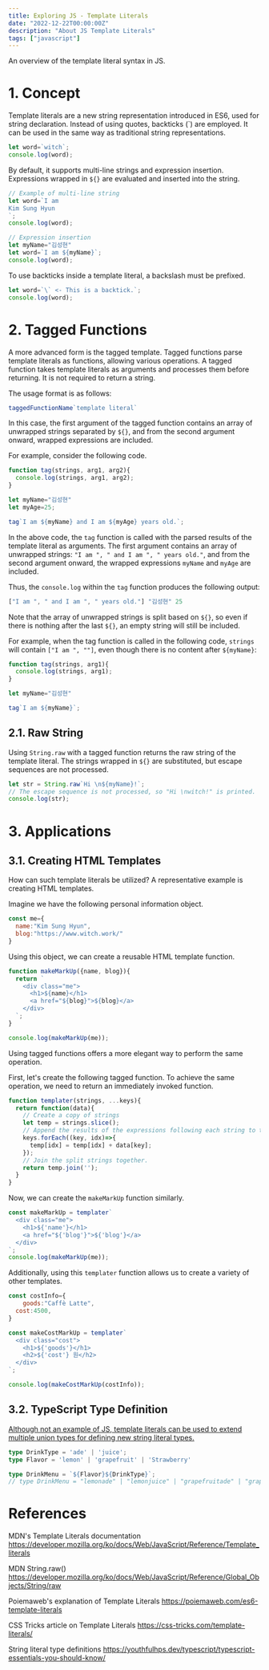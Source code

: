 ```yaml
---
title: Exploring JS - Template Literals
date: "2022-12-22T00:00:00Z"
description: "About JS Template Literals"
tags: ["javascript"]
---
```


An overview of the template literal syntax in JS.

# 1. Concept

Template literals are a new string representation introduced in ES6, used for string declaration. Instead of using quotes, backticks (`) are employed. It can be used in the same way as traditional string representations.

```js
let word=`witch`;
console.log(word);
```

By default, it supports multi-line strings and expression insertion. Expressions wrapped in `${}` are evaluated and inserted into the string.

```js
// Example of multi-line string
let word=`I am
Kim Sung Hyun
`;
console.log(word);

// Expression insertion
let myName="김성현"
let word=`I am ${myName}`;
console.log(word);
```

To use backticks inside a template literal, a backslash must be prefixed.

```js
let word=`\` <- This is a backtick.`;
console.log(word);
```

# 2. Tagged Functions

A more advanced form is the tagged template. Tagged functions parse template literals as functions, allowing various operations. A tagged function takes template literals as arguments and processes them before returning. It is not required to return a string.

The usage format is as follows:

```js
taggedFunctionName`template literal`
```

In this case, the first argument of the tagged function contains an array of unwrapped strings separated by `${}`, and from the second argument onward, wrapped expressions are included.

For example, consider the following code.

```js
function tag(strings, arg1, arg2){
  console.log(strings, arg1, arg2);
}

let myName="김성현"
let myAge=25;

tag`I am ${myName} and I am ${myAge} years old.`;
```

In the above code, the `tag` function is called with the parsed results of the template literal as arguments. The first argument contains an array of unwrapped strings: `"I am ", " and I am ", " years old."`, and from the second argument onward, the wrapped expressions `myName` and `myAge` are included.

Thus, the `console.log` within the `tag` function produces the following output:

```js
["I am ", " and I am ", " years old."] "김성현" 25
```
Note that the array of unwrapped strings is split based on `${}`, so even if there is nothing after the last `${}`, an empty string will still be included.

For example, when the tag function is called in the following code, `strings` will contain `["I am ", ""]`, even though there is no content after `${myName}`:

```js
function tag(strings, arg1){
  console.log(strings, arg1);
}

let myName="김성현"

tag`I am ${myName}`;
```

## 2.1. Raw String

Using `String.raw` with a tagged function returns the raw string of the template literal. The strings wrapped in `${}` are substituted, but escape sequences are not processed.

```js
let str = String.raw`Hi \n${myName}!`;
// The escape sequence is not processed, so "Hi \nwitch!" is printed.
console.log(str);
```

# 3. Applications

## 3.1. Creating HTML Templates

How can such template literals be utilized? A representative example is creating HTML templates.

Imagine we have the following personal information object.

```js
const me={
  name:"Kim Sung Hyun",
  blog:"https://www.witch.work/"
}
```

Using this object, we can create a reusable HTML template function.

```js
function makeMarkUp({name, blog}){
  return `
    <div class="me">
      <h1>${name}</h1>
      <a href="${blog}">${blog}</a>
    </div>
  `;
}

console.log(makeMarkUp(me));
```

Using tagged functions offers a more elegant way to perform the same operation.

First, let's create the following tagged function. To achieve the same operation, we need to return an immediately invoked function.

```js
function templater(strings, ...keys){
  return function(data){
    // Create a copy of strings
    let temp = strings.slice();
    // Append the results of the expressions following each string to the corresponding strings.
    keys.forEach((key, idx)=>{
      temp[idx] = temp[idx] + data[key];
    });
    // Join the split strings together.
    return temp.join('');
  }
}
```

Now, we can create the `makeMarkUp` function similarly.

```js
const makeMarkUp = templater`
  <div class="me">
    <h1>${'name'}</h1>
    <a href="${'blog'}">${'blog'}</a>
  </div>
`;
console.log(makeMarkUp(me));
``` 

Additionally, using this `templater` function allows us to create a variety of other templates.

```js
const costInfo={
	goods:"Caffè Latte",
  cost:4500,
}

const makeCostMarkUp = templater`
  <div class="cost">
    <h1>${'goods'}</h1>
    <h2>${'cost'} 원</h2>
  </div>
`;

console.log(makeCostMarkUp(costInfo));
```

## 3.2. TypeScript Type Definition

[Although not an example of JS, template literals can be used to extend multiple union types for defining new string literal types.](https://youthfulhps.dev/typescript/typescript-essentials-you-should-know/#9-%ED%83%80%EC%9E%85-%EC%84%A0%EC%96%B8%EB%8F%84-dry-%EC%9B%90%EC%B9%99%EC%9D%84-%EC%A4%80%EC%88%98%ED%95%B4%EC%95%BC-%ED%95%9C%EB%8B%A4)

```ts
type DrinkType = 'ade' | 'juice';
type Flavor = 'lemon' | 'grapefruit' | 'Strawberry'

type DrinkMenu = `${Flavor}${DrinkType}`;
// type DrinkMenu = "lemonade" | "lemonjuice" | "grapefruitade" | "grapefruitjuice" | "Strawberryade" | "Strawberryjuice"
```

# References

MDN's Template Literals documentation https://developer.mozilla.org/ko/docs/Web/JavaScript/Reference/Template_literals

MDN String.raw() https://developer.mozilla.org/ko/docs/Web/JavaScript/Reference/Global_Objects/String/raw

Poiemaweb's explanation of Template Literals https://poiemaweb.com/es6-template-literals

CSS Tricks article on Template Literals https://css-tricks.com/template-literals/

String literal type definitions https://youthfulhps.dev/typescript/typescript-essentials-you-should-know/